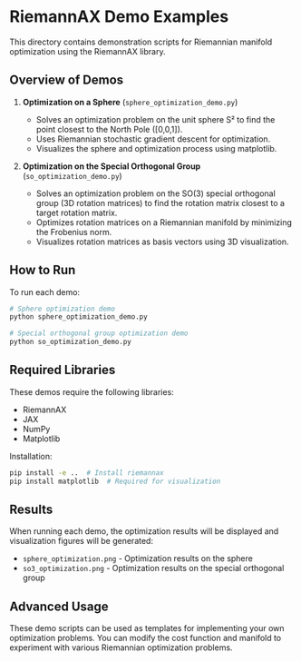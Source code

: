 # RiemannAX Demo Examples

This directory contains demonstration scripts for Riemannian manifold optimization using the RiemannAX library.

## Overview of Demos

1. **Optimization on a Sphere** (`sphere_optimization_demo.py`)
   - Solves an optimization problem on the unit sphere S² to find the point closest to the North Pole ([0,0,1]).
   - Uses Riemannian stochastic gradient descent for optimization.
   - Visualizes the sphere and optimization process using matplotlib.

2. **Optimization on the Special Orthogonal Group** (`so_optimization_demo.py`)
   - Solves an optimization problem on the SO(3) special orthogonal group (3D rotation matrices) to find the rotation matrix closest to a target rotation matrix.
   - Optimizes rotation matrices on a Riemannian manifold by minimizing the Frobenius norm.
   - Visualizes rotation matrices as basis vectors using 3D visualization.

## How to Run

To run each demo:

```bash
# Sphere optimization demo
python sphere_optimization_demo.py

# Special orthogonal group optimization demo
python so_optimization_demo.py
```

## Required Libraries

These demos require the following libraries:

- RiemannAX
- JAX
- NumPy
- Matplotlib

Installation:

```bash
pip install -e ..  # Install riemannax
pip install matplotlib  # Required for visualization
```

## Results

When running each demo, the optimization results will be displayed and visualization figures will be generated:

- `sphere_optimization.png` - Optimization results on the sphere
- `so3_optimization.png` - Optimization results on the special orthogonal group

## Advanced Usage

These demo scripts can be used as templates for implementing your own optimization problems.
You can modify the cost function and manifold to experiment with various Riemannian optimization problems.